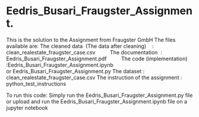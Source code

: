 # Eedris_Busari_Fraugster_Assignment.
This is the solution to the Assignment from Fraugster GmbH
The files available are:
The cleaned data  (The data after cleaning)    : clean_realestate_fraugster_case.csv          
The documentation  : Eedris_Busari_Fraugster_Assignment.pdf         
The code (implementation) :Eedris_Busari_Fraugster_Assignment.ipynb or Eedris_Busari_Fraugster_Assignment.py
The dataset         : clean_realestate_fraugster_case.csv
The instruction of the assignment     : python_test_instructions


To run this code:
Simply run the Eedris_Busari_Fraugster_Assignment.py file or upload and run the Eedris_Busari_Fraugster_Assignment.ipynb file on a jupyter notebook
